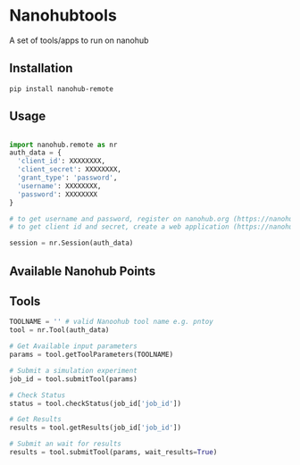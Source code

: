# Nanohubtools

A set of tools/apps to run on nanohub

## Installation


```bashv
pip install nanohub-remote
```

## Usage


```python

import nanohub.remote as nr
auth_data = {
  'client_id': XXXXXXXX,
  'client_secret': XXXXXXXX,
  'grant_type': 'password',
  'username': XXXXXXXX,
  'password': XXXXXXXX
}

# to get username and password, register on nanohub.org (https://nanohub.org/register/)
# to get client id and secret, create a web application (https://nanohub.org/developer/api/applications/new), use "https://127.0.0.1" as Redirect URL

session = nr.Session(auth_data)

```

## Available Nanohub Points

## Tools

```python
TOOLNAME = '' # valid Nanoohub tool name e.g. pntoy
tool = nr.Tool(auth_data)

# Get Available input parameters
params = tool.getToolParameters(TOOLNAME)

# Submit a simulation experiment
job_id = tool.submitTool(params)

# Check Status
status = tool.checkStatus(job_id['job_id'])

# Get Results
results = tool.getResults(job_id['job_id'])

# Submit an wait for results
results = tool.submitTool(params, wait_results=True)
```
